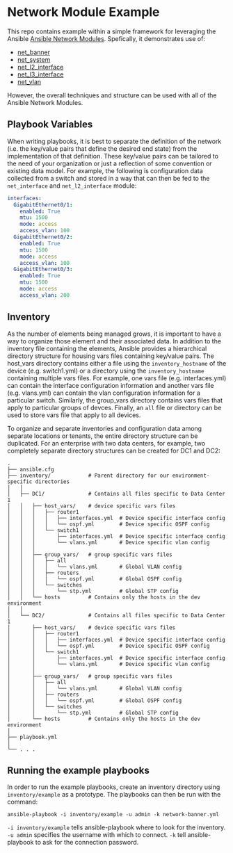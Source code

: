 # Network Module Example
This repo contains example within a simple framework for leveraging the Ansible
[Ansible Network Modules](http://docs.ansible.com/ansible/latest/list_of_network_modules.html).
Spefically, it demonstrates use of:

* [net_banner](http://docs.ansible.com/ansible/latest/net_banner_module.html)
* [net_system](http://docs.ansible.com/ansible/latest/net_system_module.html)
* [net_l2_interface](http://docs.ansible.com/ansible/latest/net_l2_interface_module.html)
* [net_l3_interface](http://docs.ansible.com/ansible/latest/net_l3_interface_module.html)
* [net_vlan](http://docs.ansible.com/ansible/latest/net_vlan_module.html)

However, the overall techniques and structure can be used with all of the Ansible Network Modules.

## Playbook Variables

When writing playbooks, it is best to separate the definition of the network (i.e. the key/value pairs that define the desired end state) from the implementation of that definition. These key/value pairs can be tailored to the need of your organization or just a reflection of some convention or existing data model.  For example, the following is configuration data collected from a switch and stored in a way that can then be fed to the `net_interface` and `net_l2_interface` module:

```yaml
interfaces:
  GigabitEthernet0/1:
    enabled: True
    mtu: 1500
    mode: access
    access_vlan: 100
  GigabitEthernet0/2:
    enabled: True
    mtu: 1500
    mode: access
    access_vlan: 100
  GigabitEthernet0/3:
    enabled: True
    mtu: 1500
    mode: access
    access_vlan: 200
```

## Inventory

As the number of elements being managed grows, it is important to have a way to organize those element and their associated data.  In addition to the inventory file containing the elements, Ansible provides a hierarchical directory structure for housing vars files containing key/value pairs.  The host_vars directory contains either a file using the `inventory_hostname` of the device (e.g. switch1.yml) or a directory using the `inventory_hostname` containing multiple vars files.  For example, one vars file (e.g. interfaces.yml) can contain the interface configuration information and another vars file (e.g. vlans.yml) can contain the vlan configuration information for a particular switch.  Similarly, the group_vars directory contains vars files that apply to particular groups of devces.  Finally, an `all` file or directory can be used to store vars file that apply to all devices.

To organize and separate inventories and configuration data among separate locations or tenants, the entire directory structure can be duplicated.  For an enterprise with two data centers, for example, two completely separate directory structures can be created for DC1 and DC2:  

```
.
├── ansible.cfg
├── inventory/            # Parent directory for our environment-specific directories
│   │
│   ├── DC1/              # Contains all files specific to Data Center 1
│   │   ├── host_vars/    # device specific vars files
│   │   │   ├── router1
│   │   │   │   ├── interfaces.yml  # Device specific interface config
│   │   │   │   └── ospf.yml        # Device specific OSPF config
│   │   │   └── switch1
│   │   │       ├── interfaces.yml  # Device specific interface config
│   │   │       └── vlans.yml       # Device specific vlan config
│   │   │
│   │   ├── group_vars/   # group specific vars files
│   │   │   ├── all
│   │   │   │   └── vlans.yml       # Global VLAN config
│   │   │   ├── routers
│   │   │   │   └── ospf.yml        # Global OSPF config
│   │   │   └── switches
│   │   │       └── stp.yml         # Global STP config
│   │   └── hosts         # Contains only the hosts in the dev environment
│   │
│   └── DC2/              # Contains all files specific to Data Center 1
│       ├── host_vars/    # device specific vars files
│       │   ├── router1
│       │   │   ├── interfaces.yml  # Device specific interface config
│       │   │   └── ospf.yml        # Device specific OSPF config
│       │   └── switch1
│       │       ├── interfaces.yml  # Device specific interface config
│       │       └── vlans.yml       # Device specific vlan config
│       │
│       ├── group_vars/   # group specific vars files
│       │   ├── all
│       │   │   └── vlans.yml       # Global VLAN config
│       │   ├── routers
│       │   │   └── ospf.yml        # Global OSPF config
│       │   └── switches
│       │       └── stp.yml         # Global STP config
│       └── hosts         # Contains only the hosts in the dev environment
│
├── playbook.yml
│
└── . . .
```

## Running the example playbooks
In order to run the example playbooks, create an inventory directory using
`inventory/example` as a prototype.  The playbooks can then be run with the
command:

```
ansible-playbook -i inventory/example -u admin -k network-banner.yml
```

`-i inventory/example` tells ansible-playbook where to look for the inventory. `-u admin` specifies the username with which to connect. `-k` tell ansible-playbook to ask for the connection password.
